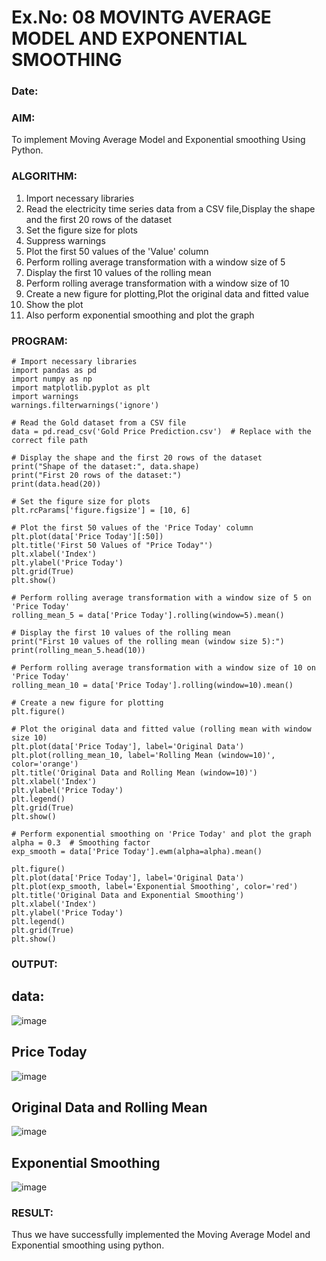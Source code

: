 # Ex.No: 08     MOVINTG AVERAGE MODEL AND EXPONENTIAL SMOOTHING
### Date: 


### AIM:
To implement Moving Average Model and Exponential smoothing Using Python.
### ALGORITHM:
1. Import necessary libraries
2. Read the electricity time series data from a CSV file,Display the shape and the first 20 rows of
the dataset
3. Set the figure size for plots
4. Suppress warnings
5. Plot the first 50 values of the 'Value' column
6. Perform rolling average transformation with a window size of 5
7. Display the first 10 values of the rolling mean
8. Perform rolling average transformation with a window size of 10
9. Create a new figure for plotting,Plot the original data and fitted value
10. Show the plot
11. Also perform exponential smoothing and plot the graph
### PROGRAM:
```
# Import necessary libraries
import pandas as pd
import numpy as np
import matplotlib.pyplot as plt
import warnings
warnings.filterwarnings('ignore')

# Read the Gold dataset from a CSV file
data = pd.read_csv('Gold Price Prediction.csv')  # Replace with the correct file path

# Display the shape and the first 20 rows of the dataset
print("Shape of the dataset:", data.shape)
print("First 20 rows of the dataset:")
print(data.head(20))

# Set the figure size for plots
plt.rcParams['figure.figsize'] = [10, 6]

# Plot the first 50 values of the 'Price Today' column
plt.plot(data['Price Today'][:50])
plt.title('First 50 Values of "Price Today"')
plt.xlabel('Index')
plt.ylabel('Price Today')
plt.grid(True)
plt.show()

# Perform rolling average transformation with a window size of 5 on 'Price Today'
rolling_mean_5 = data['Price Today'].rolling(window=5).mean()

# Display the first 10 values of the rolling mean
print("First 10 values of the rolling mean (window size 5):")
print(rolling_mean_5.head(10))

# Perform rolling average transformation with a window size of 10 on 'Price Today'
rolling_mean_10 = data['Price Today'].rolling(window=10).mean()

# Create a new figure for plotting
plt.figure()

# Plot the original data and fitted value (rolling mean with window size 10)
plt.plot(data['Price Today'], label='Original Data')
plt.plot(rolling_mean_10, label='Rolling Mean (window=10)', color='orange')
plt.title('Original Data and Rolling Mean (window=10)')
plt.xlabel('Index')
plt.ylabel('Price Today')
plt.legend()
plt.grid(True)
plt.show()

# Perform exponential smoothing on 'Price Today' and plot the graph
alpha = 0.3  # Smoothing factor
exp_smooth = data['Price Today'].ewm(alpha=alpha).mean()

plt.figure()
plt.plot(data['Price Today'], label='Original Data')
plt.plot(exp_smooth, label='Exponential Smoothing', color='red')
plt.title('Original Data and Exponential Smoothing')
plt.xlabel('Index')
plt.ylabel('Price Today')
plt.legend()
plt.grid(True)
plt.show()
```
### OUTPUT:
## data:
![image](https://github.com/user-attachments/assets/1e9d36d8-987c-4845-a3f4-4144e50fef21)

## Price Today
![image](https://github.com/user-attachments/assets/f9a5b49e-e8e6-4e45-9d98-606c19ec00a6)

## Original Data and Rolling Mean
![image](https://github.com/user-attachments/assets/82954833-9966-4860-945f-995f94a50d46)
## Exponential Smoothing

![image](https://github.com/user-attachments/assets/1e430e29-f05a-402d-8ec6-89f1fe2901a6)


### RESULT:
Thus we have successfully implemented the Moving Average Model and Exponential smoothing using python.
